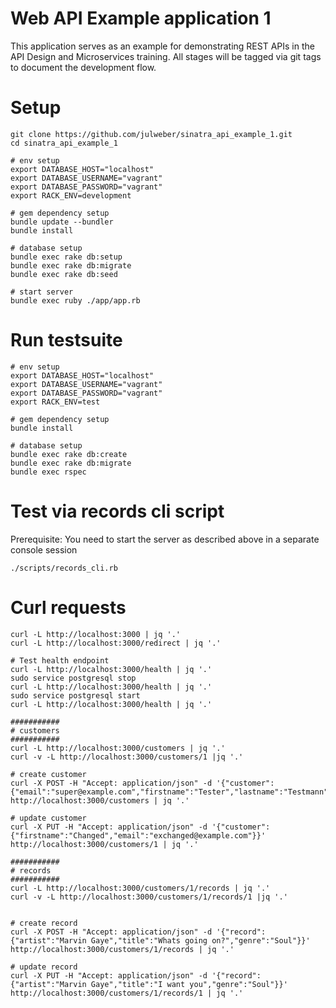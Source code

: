 # Web API Example application 1
This application serves as an example for demonstrating REST APIs in the API Design and Microservices training.
All stages will be tagged via git tags to document the development flow.

# Setup
```
git clone https://github.com/julweber/sinatra_api_example_1.git
cd sinatra_api_example_1

# env setup
export DATABASE_HOST="localhost"
export DATABASE_USERNAME="vagrant"
export DATABASE_PASSWORD="vagrant"
export RACK_ENV=development

# gem dependency setup
bundle update --bundler
bundle install

# database setup
bundle exec rake db:setup
bundle exec rake db:migrate
bundle exec rake db:seed

# start server
bundle exec ruby ./app/app.rb
```

# Run testsuite
```
# env setup
export DATABASE_HOST="localhost"
export DATABASE_USERNAME="vagrant"
export DATABASE_PASSWORD="vagrant"
export RACK_ENV=test

# gem dependency setup
bundle install

# database setup
bundle exec rake db:create
bundle exec rake db:migrate
bundle exec rspec
```

# Test via records cli script
Prerequisite: You need to start the server as described above in a separate console session

```
./scripts/records_cli.rb
```

# Curl requests
```
curl -L http://localhost:3000 | jq '.'
curl -L http://localhost:3000/redirect | jq '.'

# Test health endpoint
curl -L http://localhost:3000/health | jq '.'
sudo service postgresql stop
curl -L http://localhost:3000/health | jq '.'
sudo service postgresql start
curl -L http://localhost:3000/health | jq '.'

###########
# customers
###########
curl -L http://localhost:3000/customers | jq '.'
curl -v -L http://localhost:3000/customers/1 |jq '.'

# create customer
curl -X POST -H "Accept: application/json" -d '{"customer":{"email":"super@example.com","firstname":"Tester","lastname":"Testmann"}}' http://localhost:3000/customers | jq '.'

# update customer
curl -X PUT -H "Accept: application/json" -d '{"customer":{"firstname":"Changed","email":"exchanged@example.com"}}' http://localhost:3000/customers/1 | jq '.'

###########
# records
###########
curl -L http://localhost:3000/customers/1/records | jq '.'
curl -v -L http://localhost:3000/customers/1/records/1 |jq '.'


# create record
curl -X POST -H "Accept: application/json" -d '{"record":{"artist":"Marvin Gaye","title":"Whats going on?","genre":"Soul"}}' http://localhost:3000/customers/1/records | jq '.'

# update record
curl -X PUT -H "Accept: application/json" -d '{"record":{"artist":"Marvin Gaye","title":"I want you","genre":"Soul"}}' http://localhost:3000/customers/1/records/1 | jq '.'

```